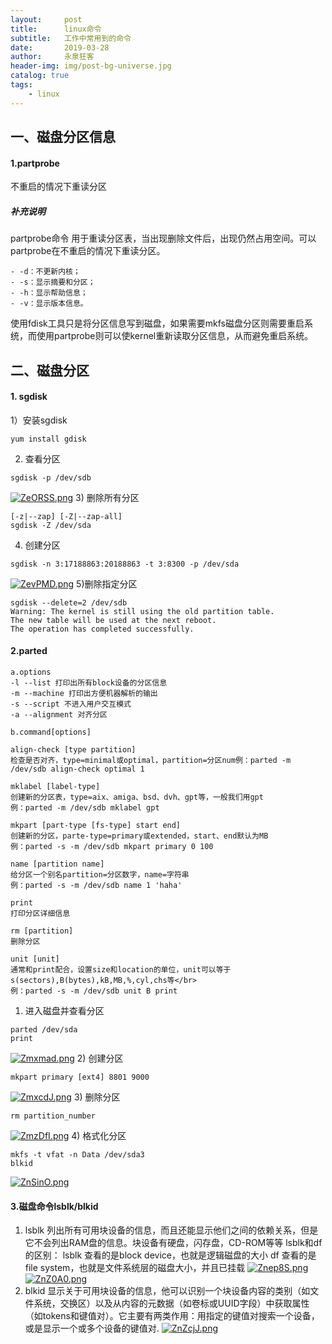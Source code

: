 ```yaml
---
layout:     post
title:      linux命令
subtitle:   工作中常用到的命令
date:       2019-03-28
author:     永泉狂客
header-img: img/post-bg-universe.jpg
catalog: true
tags:
    - linux
---
```

## 一、磁盘分区信息
#### 1.partprobe
不重启的情况下重读分区

##### 补充说明
partprobe命令 用于重读分区表，当出现删除文件后，出现仍然占用空间。可以partprobe在不重启的情况下重读分区。
```
- -d：不更新内核；
- -s：显示摘要和分区；
- -h：显示帮助信息；
- -v：显示版本信息。
```
使用fdisk工具只是将分区信息写到磁盘，如果需要mkfs磁盘分区则需要重启系统，而使用partprobe则可以使kernel重新读取分区信息，从而避免重启系统。

## 二、磁盘分区
#### 1. sgdisk
1）安装sgdisk
```
yum install gdisk
```
2) 查看分区
```
sgdisk -p /dev/sdb
```
[![ZeORSS.png](https://s2.ax1x.com/2019/06/26/ZeORSS.png)](https://imgchr.com/i/ZeORSS)
3) 删除所有分区
```
[-z|--zap] [-Z|--zap-all]
sgdisk -Z /dev/sda
```
4) 创建分区
```
sgdisk -n 3:17188863:20188863 -t 3:8300 -p /dev/sda
```
[![ZevPMD.png](https://s2.ax1x.com/2019/06/26/ZevPMD.png)](https://imgchr.com/i/ZevPMD)
5)删除指定分区
```
sgdisk --delete=2 /dev/sdb
Warning: The kernel is still using the old partition table.
The new table will be used at the next reboot.
The operation has completed successfully.
```

#### 2.parted
```
a.options
-l --list 打印出所有block设备的分区信息
-m --machine 打印出方便机器解析的输出
-s --script 不进入用户交互模式
-a --alignment 对齐分区

b.command[options]

align-check [type partition]
检查是否对齐，type=minimal或optimal，partition=分区num例：parted -m /dev/sdb align-check optimal 1

mklabel [label-type]
创建新的分区表，type=aix、amiga、bsd、dvh、gpt等，一般我们用gpt
例：parted -m /dev/sdb mklabel gpt

mkpart [part-type [fs-type] start end]
创建新的分区，parte-type=primary或extended，start、end默认为MB
例：parted -s -m /dev/sdb mkpart primary 0 100

name [partition name]
给分区一个别名partition=分区数字，name=字符串
例：parted -s -m /dev/sdb name 1 'haha'

print
打印分区详细信息

rm [partition]
删除分区

unit [unit]
通常和print配合，设置size和location的单位，unit可以等于s(sectors),B(bytes),kB,MB,%,cyl,chs等</br>
例：parted -s -m /dev/sdb unit B print
```
1) 进入磁盘并查看分区
```
parted /dev/sda
print
```
[![Zmxmad.png](https://s2.ax1x.com/2019/06/27/Zmxmad.png)](https://imgchr.com/i/Zmxmad)
2) 创建分区
```
mkpart primary [ext4] 8801 9000
```
[![ZmxcdJ.png](https://s2.ax1x.com/2019/06/27/ZmxcdJ.png)](https://imgchr.com/i/ZmxcdJ)
3) 删除分区
```
rm partition_number
```
[![ZmzDfI.png](https://s2.ax1x.com/2019/06/27/ZmzDfI.png)](https://imgchr.com/i/ZmzDfI)
4) 格式化分区
```
mkfs -t vfat -n Data /dev/sda3
blkid
```
[![ZnSinO.png](https://s2.ax1x.com/2019/06/27/ZnSinO.png)](https://imgchr.com/i/ZnSinO)
#### 3.磁盘命令lsblk/blkid
1) lsblk
列出所有可用块设备的信息，而且还能显示他们之间的依赖关系，但是它不会列出RAM盘的信息。块设备有硬盘，闪存盘，CD-ROM等等
lsblk和df的区别：
lsblk 查看的是block device，也就是逻辑磁盘的大小
df 查看的是file system，也就是文件系统层的磁盘大小，并且已挂载
[![Znep8S.png](https://s2.ax1x.com/2019/06/27/Znep8S.png)](https://imgchr.com/i/Znep8S)
[![ZnZ0A0.png](https://s2.ax1x.com/2019/06/27/ZnZ0A0.png)](https://imgchr.com/i/ZnZ0A0)
2) blkid
显示关于可用块设备的信息，他可以识别一个块设备内容的类别（如文件系统，交换区）以及从内容的元数据（如卷标或UUID字段）中获取属性（如tokens和键值对）。它主要有两类作用：用指定的键值对搜索一个设备，或是显示一个或多个设备的键值对.
[![ZnZcjJ.png](https://s2.ax1x.com/2019/06/27/ZnZcjJ.png)](https://imgchr.com/i/ZnZcjJ)
